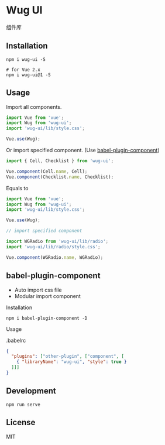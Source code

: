 # Wug UI
组件库

## Installation
```shell
npm i wug-ui -S

# for Vue 2.x
npm i wug-ui@1 -S
```

## Usage

Import all components.

```javascript
import Vue from 'vue';
import Wug from 'wug-ui';
import 'wug-ui/lib/style.css';

Vue.use(Wug);
```

Or import specified component. (Use [babel-plugin-component](https://www.npmjs.com/package/babel-plugin-component))

```javascript
import { Cell, Checklist } from 'wug-ui';

Vue.component(Cell.name, Cell);
Vue.component(Checklist.name, Checklist);
```



Equals to

```javascript
import Vue from 'vue';
import Wug from 'wug-ui';
import 'wug-ui/lib/style.css';

Vue.use(Wug);

// import specified component

import WGRadio from 'wug-ui/lib/radio';
import 'wug-ui/lib/radio/style.css';

Vue.component(WGRadio.name, WGRadio);
```

## babel-plugin-component
- Auto import css file
- Modular import component

Installation
```shell
npm i babel-plugin-component -D
```

Usage

.babelrc
```json
{
  "plugins": ["other-plugin", ["component", [
    { "libraryName": "wug-ui", "style": true }
  ]]]
}
```

## Development
```
npm run serve
```

## License
MIT
